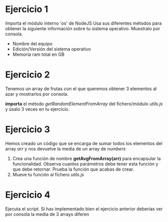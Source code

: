 # Ejercicio 1

Importa el módulo interno 'os' de NodeJS
Usa sus diferentes métodos para obtener la siguiente información sobre tu sistema operativo. Muestralo por consola.

- Nombre del equipo
- Edición/Versión del sistema operativo
- Memoria ram total en GB

# Ejercicio 2 

Tenemos un array de frutas con el que queremos obtener 3 elementos al azar y mostrarlos por consola.

**importa** el método _getRandomElementFromArray_ del fichero/módulo _utils.js_ y úsalo 3 veces en tu ejercicio.

# Ejercicio 3

Hemos creado un código que se encarga de sumar todos los elementos del array _arr_ y nos devuelve la media de un array de _numbers_

1. Crea una función de nombre **getAvgFromArray(arr)** para encapsular la funcionalidad. Observa cuantos parámetros debe tener esta función  y que debe retornar. Prueba la función que acabas de crear.
2. Mueve tu función al fichero _utils.js_

# Ejercicio 4

Ejecuta el script. Si has implementado bien el ejercicio anterior deberías ver por consola la media de 3 arrays diferen
